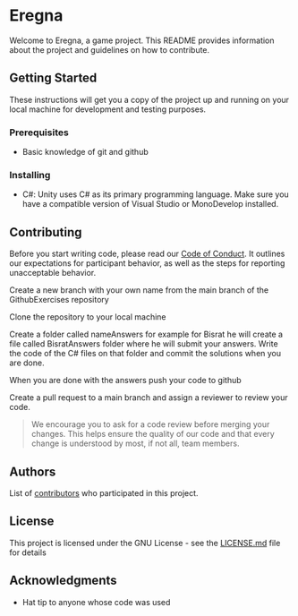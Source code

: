# Eregna

Welcome to Eregna, a game project. This README provides information about the project and guidelines on how to contribute.

## Getting Started

These instructions will get you a copy of the project up and running on your local machine for development and testing purposes.

### Prerequisites

- Basic knowledge of git and github

### Installing

- C#: Unity uses C# as its primary programming language. Make sure you have a compatible version of Visual Studio or MonoDevelop installed.


## Contributing

Before you start writing code, please read our [Code of Conduct](CODE_OF_CONDUCT.md). It outlines our expectations for participant behavior, as well as the steps for reporting unacceptable behavior.

Create a new branch with your own name from the main branch of the GithubExercises repository

Clone the repository to your local machine 

Create a folder called nameAnswers for example for Bisrat he will create a file called BisratAnswers folder where he will submit your answers. Write the code of the C# files on that folder and commit the solutions when you are done.

When you are done with the answers push your code to github 

Create a pull request to a main branch and assign a reviewer to review your code.

> We encourage you to ask for a code review before merging your changes. This helps ensure the quality of our code and that every change is understood by most, if not all, team members.


## Authors

List of [contributors](https://github.com/AwrambaGame/contributors) who participated in this project.

## License

This project is licensed under the GNU License - see the [LICENSE.md](LICENSE.md) file for details

## Acknowledgments

* Hat tip to anyone whose code was used